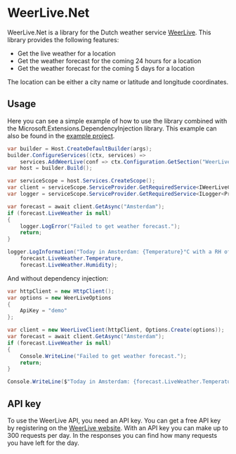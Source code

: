﻿# WeerLive.Net

WeerLive.Net is a library for the Dutch weather service [WeerLive](https://weerlive.nl/delen.php).
This library provides the following features:

- Get the live weather for a location
- Get the weather forecast for the coming 24 hours for a location
- Get the weather forecast for the coming 5 days for a location

The location can be either a city name or latitude and longitude coordinates.

## Usage

Here you can see a simple example of how to use the library combined with the Microsoft.Extensions.DependencyInjection
library.
This example can also be found in
the [example project](https://github.com/BorisGerretzen/WeerLive.Net/tree/main/src/WeerLive.Example).

```csharp
var builder = Host.CreateDefaultBuilder(args);
builder.ConfigureServices((ctx, services) =>
    services.AddWeerLive(conf => ctx.Configuration.GetSection("WeerLive").Bind(conf)));
var host = builder.Build();

var serviceScope = host.Services.CreateScope();
var client = serviceScope.ServiceProvider.GetRequiredService<IWeerLiveClient>();
var logger = serviceScope.ServiceProvider.GetRequiredService<ILogger<Program>>();

var forecast = await client.GetAsync("Amsterdam");
if (forecast.LiveWeather is null)
{
    logger.LogError("Failed to get weather forecast.");
    return;
}

logger.LogInformation("Today in Amsterdam: {Temperature}°C with a RH of {Humidity}%.",
    forecast.LiveWeather.Temperature,
    forecast.LiveWeather.Humidity);
```

And without dependency injection:

```csharp
var httpClient = new HttpClient();
var options = new WeerLiveOptions
{
    ApiKey = "demo"
};

var client = new WeerLiveClient(httpClient, Options.Create(options));
var forecast = await client.GetAsync("Amsterdam");
if (forecast.LiveWeather is null)
{
    Console.WriteLine("Failed to get weather forecast.");
    return;
}

Console.WriteLine($"Today in Amsterdam: {forecast.LiveWeather.Temperature}°C with a RH of {forecast.LiveWeather.Humidity}%.");
```

## API key

To use the WeerLive API, you need an API key. You can get a free API key by registering on
the [WeerLive website](https://weerlive.nl/delen.php).
With an API key you can make up to 300 requests per day. In the responses you can find how many requests you have left
for the day.